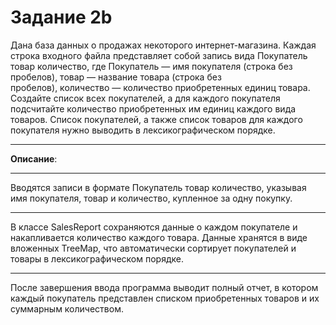# Задание 2b
Дана база данных о продажах некоторого интернет-магазина. Каждая строка входного файла представляет собой запись вида Покупатель товар количество, где Покупатель — имя покупателя (строка без пробелов), товар — название товара (строка без пробелов), количество — количество приобретенных единиц товара. Создайте список всех покупателей, а для каждого покупателя подсчитайте количество приобретенных им единиц каждого вида товаров. Список покупателей, а также список товаров для каждого покупателя нужно выводить в лексикографическом порядке.
***
**Описание**:
***
Вводятся записи в формате Покупатель товар количество, указывая имя покупателя, товар и количество, купленное за одну покупку.
***
В классе SalesReport сохраняются данные о каждом покупателе и накапливается количество каждого товара. Данные хранятся в виде вложенных TreeMap, что автоматически сортирует покупателей и товары в лексикографическом порядке.
***
После завершения ввода программа выводит полный отчет, в котором каждый покупатель представлен списком приобретенных товаров и их суммарным количеством.